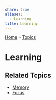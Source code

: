 ```yaml
---  
share: true  
aliases:  
  - Learning  
title: Learning  
---  
```

[Home](../index.md) > [Topics](./index.md)  
# Learning  
## Related Topics  
- [Memory](./memory.md)  
- [Focus](./focus.md)  
